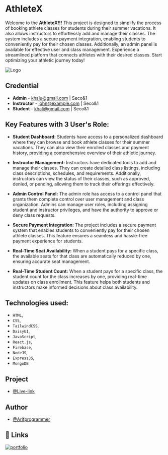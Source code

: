 # AthleteX

Welcome to the **AthleteX!!!** This project is designed to simplify the process of booking athlete classes for students during their summer vacations. It also allows instructors to effortlessly add and manage their classes. The system includes a secure payment integration, enabling students to conveniently pay for their chosen classes. Additionally, an admin panel is available for effective user and class management. Experience a streamlined platform that connects athletes with their desired classes. Start optimizing your athletic journey today!

![Logo](https://i.ibb.co/bswvys8/logo.png)

## Credential

- **Admin** - khalu@gmail.com | Seco&1
- **Instructor** - john@example.com | Seco&1
- **Student** - khali@gmail.com | Seco&1

## Key Features with 3 User's Role:

- **Student Dashboard:** Students have access to a personalized dashboard where they can browse and book athlete classes for their summer vacations. They can also view their enrolled classes and payment history, providing a comprehensive overview of their athletic journey.

- **Instructor Management:** Instructors have dedicated tools to add and manage their classes. They can create detailed class listings, including class descriptions, schedules, and requirements. Additionally, instructors can view the status of their classes, such as approved, denied, or pending, allowing them to track their offerings effectively.

- **Admin Control Panel:** The admin role has access to a control panel that grants them complete control over user management and class organization. Admins can manage user roles, including assigning student and instructor privileges, and have the authority to approve or deny class requests.

- **Secure Payment Integration:** The project includes a secure payment system that enables students to conveniently pay for their chosen athlete classes. This feature ensures a seamless and hassle-free payment experience for students.

- **Real-Time Seat Availability:** When a student pays for a specific class, the available seats for that class are automatically reduced by one, ensuring accurate seat management.

- **Real-Time Student Count:** When a student pays for a specific class, the student count for the class increases by one, providing real-time updates on class enrollment. This feature helps both students and instructors make informed decisions about class availability.

## Technologies used:

- `HTML`,
- `CSS`,
- `TailwindCSS`,
- `DaisyUI`,
- `JavaScript`,
- `React.js`,
- `Firebase`,
- `NodeJS`,
- `ExpressJS`,
- `MongoDB`

## Project

- [@Live-link](https://athletex-com.web.app)

## Author

- [@Arifprogrammer](https://github.com/Arifprogrammer)

## 🔗 Links

[![portfolio](https://img.shields.io/badge/my_portfolio-000?style=for-the-badge&logo=ko-fi&logoColor=white)](https://github.com/Arifprogrammer?tab=repositories/)
